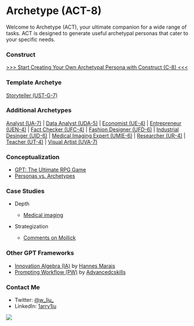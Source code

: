 # Archetype (ACT-8)

Welcome to Archetype (ACT), your ultimate companion for a wide range of tasks. ACT is designed to generate useful archetypal personas that cater to your specific needs.

### Construct

[>>> Start Creating Your Own Archetypal Persona with Construct (C-8) <<<](https://chat.openai.com/share/f4c1171f-19f2-4629-8c15-ed32cbce531f)

### Template Archetye

[Storyteller (UST-G-7)](https://chat.openai.com/share/bd67324f-fff9-4f89-8cb8-f4452e5bd175)

### Additional Archetypes

[Analyst (UA-7)](https://chat.openai.com/share/b6819c00-9bed-4798-aa9c-e23b79f14054) | [Data Analyst (UDA-5)](https://chat.openai.com/share/5148b808-aef2-4f25-a703-34894c965aab) | [Economist (UE-4)](https://chat.openai.com/share/cca42f39-0fc6-46e9-9301-aa31090fbff2) | [Entrepreneur (UEN-4)](https://chat.openai.com/share/ad11e07e-7261-4065-8cb4-29b0bf1e282f) | [Fact Checker (UFC-4)](https://chat.openai.com/share/1558c63b-218f-4b9e-a1f2-0dc1c6f803dc) | [Fashion Designer (UFD-6)](https://chat.openai.com/share/56f37770-1c21-4150-a80e-36c3a21bf295) | [Industrial Desinger (UID-6)](https://chat.openai.com/share/59c6719d-22ee-4056-aafa-114aeddbc783) | [Medical Imaging Expert (UMIE-6)](https://chat.openai.com/share/3f933360-acc7-4a96-bcc6-dda716a4d767) | [Researcher (UR-4)](https://chat.openai.com/share/88942916-beb0-4825-8885-444421e701e9) | [Teacher (UT-4)](https://chat.openai.com/share/4e00fd99-595d-4ae0-af80-a12b1de9537b) | [Visual Artist (UVA-7)](https://chat.openai.com/share/8655d1fa-de97-49c2-a492-f2f179017a7d)

### Conceptualization

- [GPT: The Ultimate RPG Game](https://x.com/w_liu_/status/1663385882152554499)
- [Personas vs. Archetypes](https://x.com/w_liu_/status/1717873799457296480)

### Case Studies

- Depth
  - [Medical imaging](https://x.com/w_liu_/status/1709926206521708959)
 
- Strategization
  - [Comments on Mollick](https://x.com/w_liu_/status/1708672278618374242)

### Other GPT Frameworks

- [Innovation Algebra (IA)](https://innovationalgebra.com/) by [Hannes Marais](https://twitter.com/HiDeeeps)
- [Prompting Workflow (PW)](https://github.com/dgcruzing/Prompting-Workflow) by [Advancedcskills](https://twitter.com/advancedcskills)

### Contact Me

- Twitter: [@w_liu_](https://twitter.com/w_liu_)
- LinkedIn: [1arry1iu](https://www.linkedin.com/in/1arry1iu/)

![](https://github.com/1arry1iu/everything/blob/main/ET_Avatar.png)

